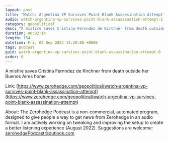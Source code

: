 ```yaml
---
layout: post
title: "Watch: Argentina VP Survives Point-Blank Assassination Attempt"
audio: watch-argentina-vp-survives-point-blank-assassination-attempt-1
category: geopolitical
desc: "A misfire saves Cristina Fernndez de Kirchner from death outside her Buenos Aires home"
duration: 00:02:14
length: 134
datetime: Fri, 02 Sep 2022 14:20:00 +0000
tags: podcast
guid: watch-argentina-vp-survives-point-blank-assassination-attempt-0
order: 0
---
```

A misfire saves Cristina Fernndez de Kirchner from death outside her Buenos Aires home

Link: [https://www.zerohedge.com/geopolitical/watch-argentina-vp-survives-point-blank-assassination-attempt](https://www.zerohedge.com/geopolitical/watch-argentina-vp-survives-point-blank-assassination-attempt)

About: The Zerohedge Podcast is a non-commercial, automated program, designed to give people a way to get news from Zerohedge in an audio format.  I am actively working on tweaking and improving the setup to create a better listening experience (August 2022).  Suggestions are welcome: [zerohedgePodcast@outlook.com](mailto:zerohedgePodcast@outlook.com)